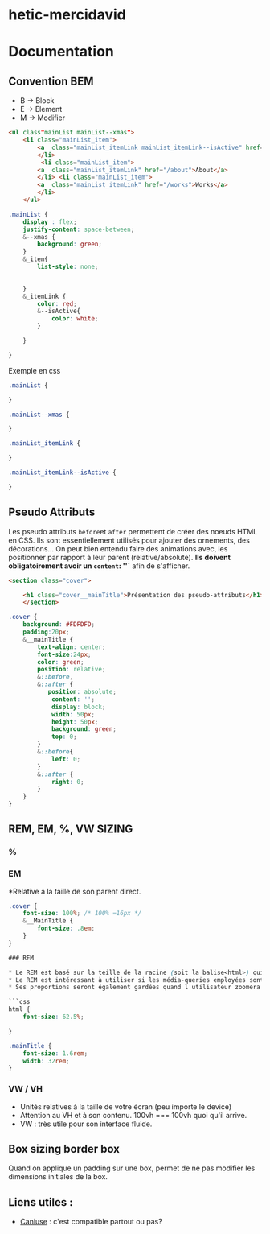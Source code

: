 # hetic-mercidavid

# Documentation

## Convention BEM
* B -> Block
* E -> Element
* M -> Modifier

```html
<ul class"mainList mainList--xmas">
    <li class="mainList_item">
        <a  class="mainList_itemLink mainList_itemLink--isActive" href="/home">Acceuil</a>
        </li>
         <li class="mainList_item">
        <a  class="mainList_itemLink" href="/about">About</a>
        </li> <li class="mainList_item">
        <a  class="mainList_itemLink" href="/works">Works</a>
        </li>
    </ul>
```


```css
.mainList {
    display : flex;
    justify-content: space-between;
    &--xmas {
        background: green;
    }
    &_item{
        list-style: none;
        

    }
    &_itemLink {
        color: red;
        &--isActive{
            color: white;
        }

    }

}
```

Exemple en css

```css
.mainList {

}

.mainList--xmas {

}

.mainList_itemLink {

}

.mainList_itemLink--isActive {

}
```

## Pseudo Attributs

Les pseudo attributs `before`et `after` permettent de créer des noeuds HTML en CSS. Ils sont essentiellement utilisés pour ajouter des 
ornements, des décorations... On peut bien entendu faire des animations avec, les positionner par rapport à leur parent (relative/absolute). **Ils doivent obligatoirement avoir un `content`: ''`** afin de s'afficher.


```html
<section class="cover">

    <h1 class="cover__mainTitle">Présentation des pseudo-attributs</h1>
    </section>
```


```css
.cover {
    background: #FDFDFD;
    padding:20px;
    &__mainTitle {
        text-align: center;
        font-size:24px;
        color: green;
        position: relative;
        &::before,
        &::after {
           position: absolute;
            content: '';
            display: block;
            width: 50px;
            height: 50px;
            background: green;
            top: 0;
        }
        &::before{
            left: 0;
        }
        &::after {
            right: 0;
        }
    }
}
```



## REM, EM, %, VW SIZING

### %


### EM

*Relative a la taille de son parent direct.

```css
.cover {
    font-size: 100%; /* 100% =16px */
    &__MainTitle {
        font-size: .8em;
    }
}

### REM

* Le REM est basé sur la teille de la racine (soit la balise<html>) qui, par défaut a une valeur de 16px. Afind d'éviter tout calcul, il est nécessaire de l'écraser en donnant une base de 10px soit 62.5%.
* Le REM est intéressant à utiliser si les média-queries employées sont en rem également. Cela vous permettra de garder des proportions égales lorsqu'on va redimensionner la page.
* Ses proportions seront également gardées quand l'utilisateur zoomera dans votre page.

```css 
html {
    font-size: 62.5%;

}

.mainTitle {
    font-size: 1.6rem;
    width: 32rem;
}
```

### VW / VH

* Unités relatives à la taille de votre écran (peu importe le device)
* Attention au VH et à son contenu. 100vh === 100vh quoi qu'il arrive.
* VW : très utile pour son interface fluide.



## Box sizing border box

Quand on applique un padding sur une box, permet de ne pas modifier les dimensions initiales de la box.








## Liens utiles :
* [Caniuse](https://caniuse.com/) : c'est compatible partout ou pas?
